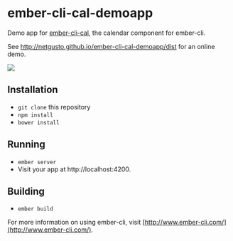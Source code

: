 # ember-cli-cal-demoapp

Demo app for [ember-cli-cal](https://github.com/netgusto/ember-cli-cal), the calendar component for ember-cli.

See <http://netgusto.github.io/ember-cli-cal-demoapp/dist> for an online demo.

![](http://netgusto.com/images/ember-cal.png)


## Installation

* `git clone` this repository
* `npm install`
* `bower install`

## Running

* `ember server`
* Visit your app at http://localhost:4200.

## Building

* `ember build`

For more information on using ember-cli, visit [http://www.ember-cli.com/](http://www.ember-cli.com/).
